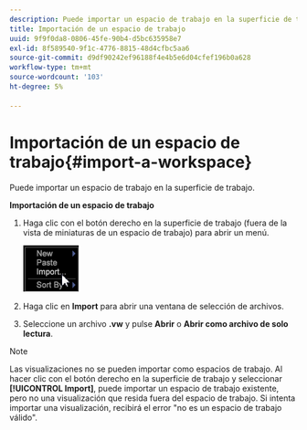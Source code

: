 ```yaml
---
description: Puede importar un espacio de trabajo en la superficie de trabajo.
title: Importación de un espacio de trabajo
uuid: 9f9f0da8-0806-45fe-90b4-d5bc635958e7
exl-id: 8f589540-9f1c-4776-8815-48d4cfbc5aa6
source-git-commit: d9df90242ef96188f4e4b5e6d04cfef196b0a628
workflow-type: tm+mt
source-wordcount: '103'
ht-degree: 5%

---
```


# Importación de un espacio de trabajo{#import-a-workspace}

Puede importar un espacio de trabajo en la superficie de trabajo.

**Importación de un espacio de trabajo**

1. Haga clic con el botón derecho en la superficie de trabajo (fuera de la vista de miniaturas de un espacio de trabajo) para abrir un menú.

   ![](assets/import_workspace.png)

1. Haga clic en **Import** para abrir una ventana de selección de archivos.
1. Seleccione un archivo **.vw** y pulse **Abrir** o **Abrir como archivo de solo lectura**.

>[!NOTE]
>
>Las visualizaciones no se pueden importar como espacios de trabajo. Al hacer clic con el botón derecho en la superficie de trabajo y seleccionar **[!UICONTROL Import]**, puede importar un espacio de trabajo existente, pero no una visualización que resida fuera del espacio de trabajo. Si intenta importar una visualización, recibirá el error &quot;no es un espacio de trabajo válido&quot;.
